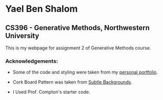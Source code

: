 # Yael Ben Shalom
## CS396 - Generative Methods, Northwestern University


This is my webpage for assignment 2 of Generative Methods course.

### Acknowledgements:
* Some of the code and styling were taken from my [personal portfolio](https://yaelbenshalom.github.io).

* Cork Board Pattern was taken from [Subtle Backgrounds](https://www.toptal.com/designers/subtlepatterns/cork-board-pattern/).

* I Used Prof. Compton's starter code.